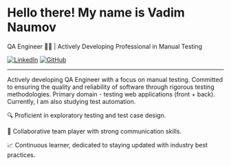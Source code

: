 # Hello there! My name is Vadim Naumov
QA Engineer 👨‍💻 | Actively Developing Professional in Manual Testing

[![LinkedIn](https://img.shields.io/badge/LinkedIn-Naumov94-blue)](https://www.linkedin.com/in/Naumov94)
[![GitHub](https://img.shields.io/badge/GitHub-Naumov94-green)](https://github.com/Naumov94)

---

Actively developing QA Engineer with a focus on manual testing. Committed to ensuring the quality and reliability of software through rigorous testing methodologies.
Primary domain - testing web applications (front + back). Currently, I am also studying test automation.

🔍 Proficient in exploratory testing and test case design.

🤝 Collaborative team player with strong communication skills.

📈 Continuous learner, dedicated to staying updated with industry best practices.
